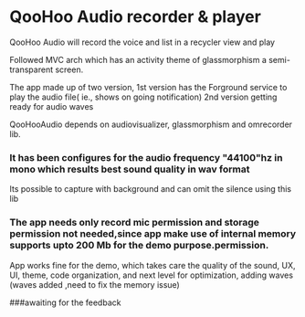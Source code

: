 # QooHoo Audio recorder & player
QooHoo Audio will record the voice and list in a recycler view and play

Followed MVC arch which has an activity theme of glassmorphism a semi-transparent screen.

The app made up of two version,
1st version has the Forground service to play the audio file( ie., shows on going notification)
2nd version getting ready for audio waves

QooHooAudio depends on audiovisualizer, glassmorphism and omrecorder lib.

### It has been configures for the audio frequency "44100"hz in mono which results best sound quality in wav format
Its possible to capture with background and can omit the silence using this lib

### The app needs only record mic permission and storage permission not needed,since app make use of internal memory supports upto 200 Mb for the demo purpose.permission.
App works fine for the demo, which takes care the quality of the sound, UX, UI, theme, code organization, and next level for optimization, adding waves (waves added ,need to fix the memory issue)

###awaiting for the feedback